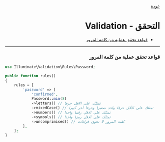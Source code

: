 <div dir="rtl">

[عودة](README.md)

# التحقق - Validation
* [قواعد تحقق عملية من كلمة المرور](#قواعد-تحقق-عملية-من-كلمة-المرور)


------------------------------
### قواعد تحقق عملية من كلمة المرور

<div dir="ltr">

```php 
use Illuminate\Validation\Rules\Password;

public function rules()
{
    rules = [
        'password' => [
            'confirmed',
            Password::min(8)
            ->letters() // تمتلك على الاقل حرفا
            ->mixedCase() // تمتلك على الأقل حرفا واحد صغيرا وحرفا آخر كبيرا
            ->numbers() // تمتلك على الاقل رقما واحدا
            ->symbols() // تمتلك على الاقل رمزا واحدا
            ->uncomprimised() // كلمة المرور لا تحوي فراغات
        ],
    ];
}
```


</div>


</div>